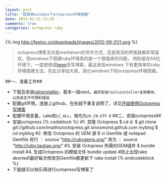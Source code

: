 ```yaml
---
layout: post
title: "超简单windows下octopress环境搭建"
date: 2013-01-11 23:29
comments: true
categories: octopress ruby
---
```

{% img http://feeloc.cn/downloads/images/2012-09-21/1.png %}
>octopress博客无论是markdown的写作方式，还是简洁的界面我都非常喜欢，但windows下搭建ruby环境真的是一个很蛋疼的问题，
>特别是在64位环境下，一度想改成[hexo](https://github.com/tommy351/hexo "hexo github")去写博客，最近发现windows
>下有更简单的ruby环境搭建方法，在此分享给大家，简化windows下的octopress环境搭建。
<!-- more -->
##一、准备工作##
*   下载及安装[railsinstaller](http://railsinstaller.org/ "下载railinstaller")，基本一路next。`最好安装railsinstaller全部模块，以免发生不可预料错误`
*   配置git环境，连接上github，在些就不重复说明了，详见[开始使用Octopress写博客](http://www.feeloc.cn/blog/2012/07/30/my-first-blog/ "开始使用Octopress写博客")
*   配置环境变量，`LANG`和`LC_ALL`，值均为`zh_CN.UTF-8`
##二、安装octopress##
*   安装octopress
{% codeblock %}
#1. 克隆 Octopress
$ cd d:
$ git clone git://github.com/imathis/octopress.git sinosmond.github.com myblog
$ cd myblog
#2. 修改 Octopress 的 GEM 源
$ vi Gemfile 或 notepad Gemfile
将行 ： source "http://rubygems.org/"
改为 ： source "http://ruby.taobao.org/"
#3. 安装 Octopress 所需的GEM组件
$ bundle install
#4. 生成Octopress 的模版文件
bundle update    #防止出现rake aborted!最好每次修改完Gemfile都更新下
rake install
{% endcodeblock %}
*   下面就可以快乐得进行octopress写博客了